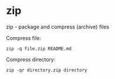 # zip

zip - package and compress (archive) files

Compress file:
```shell
zip -q file.zip README.md
```

Compress directory:
```shell
zip -qr directory.zip directory
```
